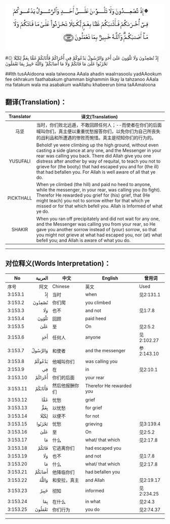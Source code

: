 ![003:153](images/003_153.gif)

#۞ إِذْ تُصْعِدُونَ وَلَا تَلْوُونَ عَلَىٰ أَحَدٍ وَالرَّسُولُ يَدْعُوكُمْ فِي أُخْرَاكُمْ فَأَثَابَكُمْ غَمًّا بِغَمٍّ لِكَيْلَا تَحْزَنُوا عَلَىٰ مَا فَاتَكُمْ وَلَا مَا أَصَابَكُمْ ۗ وَاللَّهُ خَبِيرٌ بِمَا تَعْمَلُونَ 

##Ith tusAAidoona wala talwoona AAala ahadin waalrrasoolu yadAAookum fee okhrakum faathabakum ghamman bighammin likay la tahzanoo AAala ma fatakum wala ma asabakum waAllahu khabeerun bima taAAmaloona 

## 翻译(Translation)：

| Translator | 译文(Translation)                                            |
| :--------: | ------------------------------------------------------------ |
|    马坚    | 当时，你们败北远遁，不敢回顾任何人；--而使者在你们的后面喊叫你们，真主便以重重忧愁报答你们，以免你们为自己所丧失的战利品和所遭遇的惨败而惋惜。真主是彻知你们的行为的。 |
|  YUSUFALI  | Behold! ye were climbing up the high ground, without even casting a side glance at any one, and the Messenger in your rear was calling you back. There did Allah give you one distress after another by way of requital, to teach you not to grieve for (the booty) that had escaped you and for (the ill) that had befallen you. For Allah is well aware of all that ye do. |
| PICKTHALL  | When ye climbed (the hill) and paid no heed to anyone, while the messenger, in your rear, was calling you (to fight). Therefor He rewarded you grief for (his) grief, that (He might teach) you not to sorrow either for that which ye missed or for that which befell you. Allah is Informed of what ye do. |
|   SHAKIR   | When you ran off precipitately and did not wait for any one, and the Messenger was calling you from your rear, so He gave you another sorrow instead of (your) sorrow, so that you might not grieve at what had escaped you, nor (at) what befell you; and Allah is aware of what you do. |

---

## 对位释义(Words Interpretation)：

| No   | العربية | 中文    | English | 曾用词 |
| ---- | ------: | ------- | ------- | ------ |
| 序号 |    阿文 | Chinese | 英文    | Used   |
| 3:153.1  | إِذْ      | 当时           | when                     | 见2:131.1  |
| 3:153.2  | تُصْعِدُونَ  | 你们爬         | you climbed              |            |
| 3:153.3  | وَلَا     | 也不           | and not                  | 见1:7.8    |
| 3:153.4  | تَلْوُونَ   | 回顾           | paid heed                |            |
| 3:153.5  | عَلَىٰ     | 至             | On                       | 见2:5.2    |
| 3:153.6  | أَحَدٍ     | 任何人         | anyone                   | 见2:102.27 |
| 3:153.7  | وَالرَّسُولُ | 和使者         | and the messenger        | 参2:143.10 |
| 3:153.8  | يَدْعُوكُمْ  | 他喊叫你们     | was calling you          |            |
| 3:153.9  | فِي      | 在             | in                       | 见2:10.1   |
| 3:153.10 | أُخْرَاكُمْ  | 你们的后面     | your rear                |            |
| 3:153.11 | فَأَثَابَكُمْ | 然后他报酬你们 | Therefor He rewarded you |            |
| 3:153.12 | غَمًّا     | 忧愁           | grief                    |            |
| 3:153.13 | بِغَمٍّ     | 以忧愁         | for grief                |            |
| 3:153.14 | لِكَيْلَا   | 以便不         | for not                  |            |
| 3:153.15 | تَحْزَنُوا  | 忧愁           | grieving                 | 见3:139.4  |
| 3:153.16 | عَلَىٰ     | 至             | On                       | 见2:5.2    |
| 3:153.17 | مَا      | 什么           | what/ that which         | 见2:17.8   |
| 3:153.18 | فَاتَكُمْ   | 它逃离你们     | had escaped you          |            |
| 3:153.19 | وَلَا     | 也不           | and not                  | 见1:7.8    |
| 3:153.20 | مَا      | 什么           | what/ that which         | 见2:17.8   |
| 3:153.21 | أَصَابَكُمْ  | 他降临你们 | had befallen you         |            |
| 3:153.22 | وَاللَّهُ   | 和安拉，真主   | and Allah                | 见2:19.17  |
| 3:153.23 | خَبِيرٌ    | 彻知           | informed                 | 见2:234.25 |
| 3:153.24 | بِمَا     | 在什么         | in what                  | 见2:4.3    |
| 3:153.25 | تَعْمَلُونَ  | 你们行为       | you do                   | 见2:74.37  |

---
